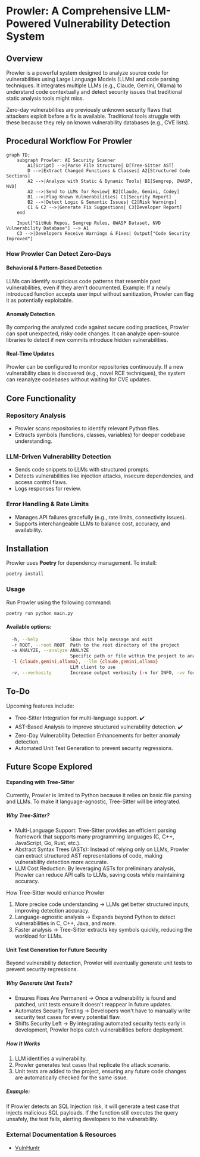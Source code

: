 # Prowler: A Comprehensive LLM-Powered Vulnerability Detection System

## Overview  
Prowler is a powerful system designed to analyze source code for vulnerabilities using Large Language Models (LLMs) and code parsing techniques. It integrates multiple LLMs (e.g., Claude, Gemini, Ollama) to understand code contextually and detect security issues that traditional static analysis tools might miss.  

Zero-day vulnerabilities are previously unknown security flaws that attackers exploit before a fix is available. Traditional tools struggle with these because they rely on known vulnerability databases (e.g., CVE lists).

## Procedural Workflow For Prowler

```mermaid
graph TD;
    subgraph Prowler: AI Security Scanner
        A1[Script] -->|Parse File Structure| D[Tree-Sitter AST]
        D -->|Extract Changed Functions & Classes| A2[Structured Code Sections]
        A2 -->|Analyze with Static & Dynamic Tools| B1[Semgrep, OWASP, NVD]
        A2 -->|Send to LLMs for Review| B2[Claude, Gemini, Codey]
        B1 -->|Flag Known Vulnerabilities| C1[Security Report]
        B2 -->|Detect Logic & Semantic Issues| C2[Risk Warnings]
        C1 & C2 -->|Generate Fix Suggestions| C3[Developer Report]
    end

    Input["GitHub Repos, Semgrep Rules, OWASP Dataset, NVD Vulnerability Database"] --> A1
    C3 -->|Developers Receive Warnings & Fixes| Output["Code Security Improved"]

```

### How Prowler Can Detect Zero-Days

#### Behavioral & Pattern-Based Detection
LLMs can identify suspicious code patterns that resemble past vulnerabilities, even if they aren't documented.
Example: If a newly introduced function accepts user input without sanitization, Prowler can flag it as potentially exploitable.

#### Anomaly Detection
By comparing the analyzed code against secure coding practices, Prowler can spot unexpected, risky code changes.
It can analyze open-source libraries to detect if new commits introduce hidden vulnerabilities.

#### Real-Time Updates
Prowler can be configured to monitor repositories continuously.
If a new vulnerability class is discovered (e.g., novel RCE techniques), the system can reanalyze codebases without waiting for CVE updates.

## Core Functionality  

### Repository Analysis  
- Prowler scans repositories to identify relevant Python files.  
- Extracts symbols (functions, classes, variables) for deeper codebase understanding.  

### LLM-Driven Vulnerability Detection  
- Sends code snippets to LLMs with structured prompts.  
- Detects vulnerabilities like injection attacks, insecure dependencies, and access control flaws.  
- Logs responses for review.  

### Error Handling & Rate Limits  
- Manages API failures gracefully (e.g., rate limits, connectivity issues).  
- Supports interchangeable LLMs to balance cost, accuracy, and availability.  

## Installation  
Prowler uses **Poetry** for dependency management. To install:  

```sh
poetry install
```
### Usage
Run Prowler using the following command:

```sh
poetry run python main.py
```
#### Available options:
```bash
  -h, --help            Show this help message and exit  
  -r ROOT, --root ROOT  Path to the root directory of the project  
  -a ANALYZE, --analyze ANALYZE  
                        Specific path or file within the project to analyze  
  -l {claude,gemini,ollama}, --llm {claude,gemini,ollama}  
                        LLM client to use 
  -v, --verbosity       Increase output verbosity (-v for INFO, -vv for DEBUG)  

```

## To-Do

Upcoming features include:

- Tree-Sitter Integration for multi-language support. ✔️
- AST-Based Analysis to improve structured vulnerability detection. ✔️
- Zero-Day Vulnerability Detection Enhancements for better anomaly detection.
- Automated Unit Test Generation to prevent security regressions.

## Future Scope Explored

#### Expanding with Tree-Sitter
Currently, Prowler is limited to Python because it relies on basic file parsing and LLMs. To make it language-agnostic, Tree-Sitter will be integrated.

##### Why Tree-Sitter?
- Multi-Language Support: Tree-Sitter provides an efficient parsing framework that supports many programming languages (C, C++, JavaScript, Go, Rust, etc.).
- Abstract Syntax Trees (ASTs): Instead of relying only on LLMs, Prowler can extract structured AST representations of code, making vulnerability detection more accurate.
- LLM Cost Reduction: By leveraging ASTs for preliminary analysis, Prowler can reduce API calls to LLMs, saving costs while maintaining accuracy.

How Tree-Sitter would enhance Prowler
1. More precise code understanding → LLMs get better structured inputs, improving detection accuracy.
2. Language-agnostic analysis → Expands beyond Python to detect vulnerabilities in C, C++, Java, and more.
3. Faster analysis → Tree-Sitter extracts key symbols quickly, reducing the workload for LLMs.

#### Unit Test Generation for Future Security
Beyond vulnerability detection, Prowler will eventually generate unit tests to prevent security regressions.

##### Why Generate Unit Tests?
- Ensures Fixes Are Permanent → Once a vulnerability is found and patched, unit tests ensure it doesn't reappear in future updates.
- Automates Security Testing → Developers won't have to manually write security test cases for every potential flaw.
- Shifts Security Left → By integrating automated security tests early in development, Prowler helps catch vulnerabilities before deployment.

##### How It Works
1. LLM identifies a vulnerability.
2. Prowler generates test cases that replicate the attack scenario.
3. Unit tests are added to the project, ensuring any future code changes are automatically checked for the same issue.

##### Example:

If Prowler detects an SQL Injection risk, it will generate a test case that injects malicious SQL payloads.
If the function still executes the query unsafely, the test fails, alerting developers to the vulnerability.

### External Documentation & Resources
- [VulnHuntr](https://github.com/protectai/vulnhuntr)